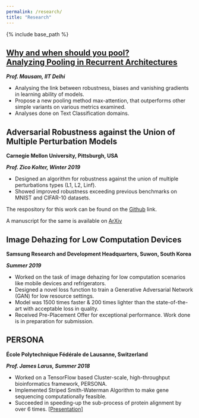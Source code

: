```yaml
---
permalink: /research/
title: "Research"
---
```


{% include base_path %}

## [Why and when should you pool?  <br /> Analyzing Pooling in Recurrent Architectures]()

**_Prof. Mausam, IIT Delhi_**
- Analysing the link between robustness, biases and vanishing gradients in learning ability of models.   
- Propose a new pooling method max-attention, that outperforms other simple variants on various metrics examined.
- Analyses done on Text Classification domains. 

## Adversarial Robustness against the Union of Multiple Perturbation Models

**Carnegie Mellon University, Pittsburgh, USA**

**_Prof. Zico Kolter, Winter 2019_**

- Designed an algorithm for robustness against the union of multiple perturbations types (L1, L2, Linf).   
- Showed improved robustness exceeding previous benchmarks on MNIST and CIFAR-10 datasets.

The respository for this work can be found on the [Github](https://github.com/locuslab/robust_union) link.

A manuscript for the same is available on [ArXiv](https://arxiv.org/abs/1909.04068)

## Image Dehazing for Low Computation Devices 

**Samsung Research and Development Headquarters, Suwon, South Korea**

**_Summer 2019_**

- Worked on the task of image dehazing for low computation scenarios like mobile devices and refrigerators.    
- Designed a novel loss function to train a Generative Adversarial Network (GAN) for low resource settings.    
- Model was 1500 times faster & 200 times lighter than the state-of-the-art with acceptable loss in quality.    
- Received Pre-Placement Offer for exceptional performance. Work done is in preparation for submission.   

## PERSONA

**École Polytechnique Fédérale de Lausanne, Switzerland**

**_Prof. James Larus, Summer 2018_**

- Worked on a TensorFlow based Cluster-scale, high-throughput bioinformatics framework, PERSONA.    
- Implemented Striped Smith-Waterman Algorithm to make gene sequencing computationally feasible.    
- Succeeded in speeding-up the sub-process of protein alignment by over 6 times. [[Presentation]](https://pratyush911.github.io/files/EPFL.pdf)    
